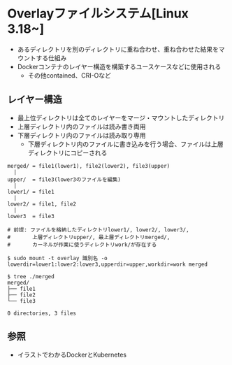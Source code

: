 # Overlayファイルシステム[Linux 3.18~]
- あるディレクトリを別のディレクトリに重ね合わせ、重ね合わせた結果をマウントする仕組み
- Dockerコンテナのレイヤー構造を構築するユースケースなどに使用される
  - その他contained、CRI-Oなど

## レイヤー構造
- 最上位ディレクトリは全てのレイヤーをマージ・マウントしたディレクトリ
- 上層ディレクトリ内のファイルは読み書き両用
- 下層ディレクトリ内のファイルは読み取り専用
  - 下層ディレクトリ内のファイルに書き込みを行う場合、ファイルは上層ディレクトリにコピーされる

```
merged/ = file1(lower1), file2(lower2), file3(upper)
  |
upper/  = file3(lower3のファイルを編集)
  |
lower1/ = file1
  |
lower2/ = file1, file2
  |
lower3  = file3
```

```
# 前提: ファイルを格納したディレクトリlower1/, lower2/, lower3/,
#       上層ディレクトリupper/, 最上層ディレクトリmerged/,
#       カーネルが作業に使うディレクトリwork/が存在する

$ sudo mount -t overlay 識別名 -o lowerdir=lower1:lower2:lower3,upperdir=upper,workdir=work merged

$ tree ./merged
merged/
├── file1
├── file2
└── file3

0 directories, 3 files
```

## 参照
- イラストでわかるDockerとKubernetes
